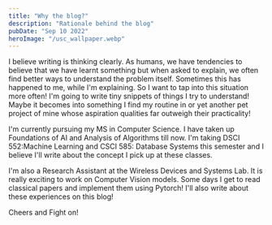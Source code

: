 ```yaml
---
title: "Why the blog?"
description: "Rationale behind the blog"
pubDate: "Sep 10 2022"
heroImage: "/usc_wallpaper.webp"
---
```


I believe writing is thinking clearly. As humans, we have tendencies to believe that we have learnt something but when asked to explain, we often find better ways to understand the problem itself. Sometimes this has happened to me, while I'm explaining. So I want to tap into this situation more often! I'm going to write tiny snippets of things I try to understand! Maybe it becomes into something I find my routine in or yet another pet project of mine whose aspiration qualities far outweigh their practicality! 

I'm currently pursuing my MS in Computer Science. I have taken up Foundations of AI and Analysis of Algorithms till now. I'm taking DSCI 552:Machine Learning and CSCI 585: Database Systems this semester and I believe I'll write about the concept I pick up at these classes.

I'm also a Research Assistant at the Wireless Devices and Systems Lab. It is really exciting to work on Computer Vision models. Some days I get to read classical papers and implement them using Pytorch! I'll also write about these experiences on this blog!

Cheers and Fight on!



